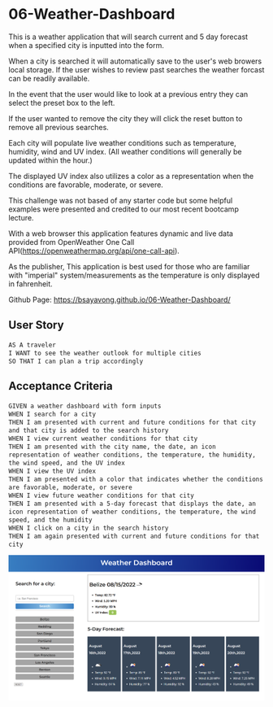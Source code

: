 # 06-Weather-Dashboard
This is a weather application that will search current and 5 day forecast when a specified city is inputted into the form.

When a city is searched it will automatically save to the user's web browers local storage. If the user wishes to review past searches the weather forcast can be readily available.

In the event that the user would like to look at a previous entry they can select the preset box to the left.

If the user wanted to remove the city they will click the reset button to remove all previous searches.

Each city will populate live weather conditions such as temperature, humidity, wind and UV index. (All weather conditions will generally be updated within the hour.)

The displayed UV index also utilizes a color as a representation when the conditions are favorable, moderate, or severe.

This challenge was not based of any starter code but some helpful examples were presented and credited to our most recent bootcamp lecture.

With a web browser this application features dynamic and live data provided from OpenWeather One Call API(https://openweathermap.org/api/one-call-api).

As the publisher, This application is best used for those who are familiar with "imperial" system/measurements as the temperature is only displayed in fahrenheit.


Github Page: https://bsayavong.github.io/06-Weather-Dashboard/

## User Story

```
AS A traveler
I WANT to see the weather outlook for multiple cities
SO THAT I can plan a trip accordingly
```

## Acceptance Criteria

```
GIVEN a weather dashboard with form inputs
WHEN I search for a city
THEN I am presented with current and future conditions for that city and that city is added to the search history
WHEN I view current weather conditions for that city
THEN I am presented with the city name, the date, an icon representation of weather conditions, the temperature, the humidity, the wind speed, and the UV index
WHEN I view the UV index
THEN I am presented with a color that indicates whether the conditions are favorable, moderate, or severe
WHEN I view future weather conditions for that city
THEN I am presented with a 5-day forecast that displays the date, an icon representation of weather conditions, the temperature, the wind speed, and the humidity
WHEN I click on a city in the search history
THEN I am again presented with current and future conditions for that city
```


![my screenshot](./assets/images/Screenshot.png)